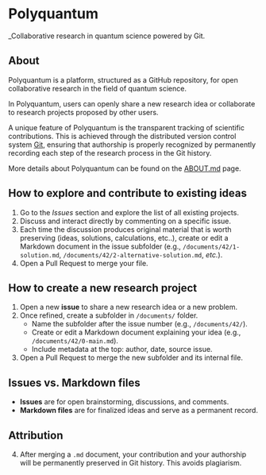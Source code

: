 # Polyquantum
_Collaborative research in quantum science powered by Git.
## About
Polyquantum is a platform, structured as a GitHub repository, for open collaborative research in the field of quantum science.

In Polyquantum, users can openly share a new research idea or collaborate to research projects proposed by other users.

A unique feature of Polyquantum is the transparent tracking of scientific contributions. This is achieved through the distributed version control system [Git](https://en.wikipedia.org/wiki/Git), ensuring that authorship is properly recognized by permanently recording each step of the research process in the Git history. 

More details about Polyquantum can be found on the [ABOUT.md](ABOUT.md) page.

## How to explore and contribute to existing ideas
1. Go to the _Issues_ section and explore the list of all existing projects.
1. Discuss and interact directly by commenting on a specific issue.
2. Each time the discussion produces original material that is worth preserving (ideas, solutions, calculations, etc..), create or edit a Markdown document in the issue subfolder (e.g., `/documents/42/1-solution.md`, `/documents/42/2-alternative-solution.md`, _etc._).
3. Open a Pull Request to merge your file.

## How to create a new research project
1. Open a new **issue** to share a new research idea or a new problem.
2. Once refined, create a subfolder in `/documents/` folder.  
   - Name the subfolder after the issue number (e.g., `/documents/42/`).
   - Create or edit a Markdown document explaining your idea (e.g., `/documents/42/0-main.md`).
   - Include metadata at the top: author, date, source issue.  
3. Open a Pull Request to merge the new subfolder and its internal file.  

## Issues vs. Markdown files
- **Issues** are for open brainstorming, discussions, and comments.  
- **Markdown files** are for finalized ideas and serve as a permanent record.

## Attribution
4. After merging a `.md` document, your contribution and your authorship will be permanently preserved in Git history. This avoids plagiarism.
